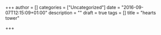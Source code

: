 +++
author = []
categories = ["Uncategorized"]
date = "2016-09-07T12:15:09+01:00"
description = ""
draft = true
tags = []
title = "hearts tower"

+++

